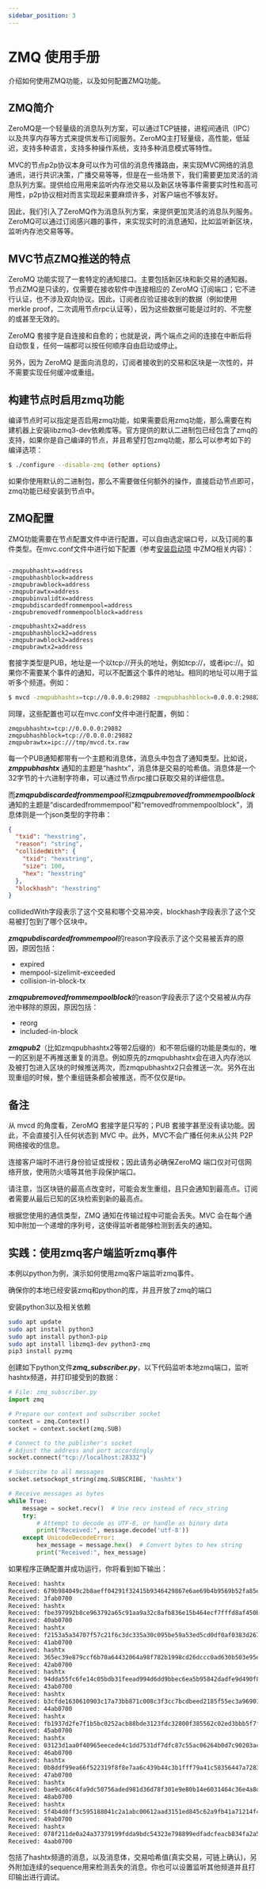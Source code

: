 ```yaml
---
sidebar_position: 3
---
```


# ZMQ 使用手册

介绍如何使用ZMQ功能，以及如何配置ZMQ功能。

## ZMQ简介

ZeroMQ是一个轻量级的消息队列方案，可以通过TCP链接，进程间通讯（IPC）以及共享内存等方式来提供发布订阅服务。ZeroMQ主打轻量级，高性能，低延迟，支持多种语言，支持多种操作系统，支持多种消息模式等特性。

MVC的节点p2p协议本身可以作为可信的消息传播路由，来实现MVC网络的消息通讯，进行共识决策，广播交易等等，但是在一些场景下，我们需要更加灵活的消息队列方案。提供给应用用来监听内存池交易以及新区块等事件需要实时性和高可用性，p2p协议相对而言实现起来要麻烦许多，对客户端也不够友好。

因此，我们引入了ZeroMQ作为消息队列方案，来提供更加灵活的消息队列服务。ZeroMQ可以通过订阅感兴趣的事件，来实现实时的消息通知，比如监听新区块，监听内存池交易等等。

## MVC节点ZMQ推送的特点

ZeroMQ 功能实现了一套特定的通知接口。主要包括新区块和新交易的通知器。节点ZMQ是只读的，仅需要在接收软件中连接相应的 ZeroMQ
订阅端口；它不进行认证，也不涉及双向协议。因此，订阅者应验证接收到的数据（例如使用merkle
proof，二次调用节点rpc认证等），因为这些数据可能是过时的、不完整的或甚至无效的。

ZeroMQ 套接字是自连接和自愈的；也就是说，两个端点之间的连接在中断后将自动恢复，任何一端都可以按任何顺序自由启动或停止。

另外，因为 ZeroMQ 是面向消息的，订阅者接收到的交易和区块是一次性的，并不需要实现任何缓冲或重组。

## 构建节点时启用zmq功能

编译节点时可以指定是否启用zmq功能，如果需要启用zmq功能，那么需要在构建机器上安装libzmq3-dev依赖库等。官方提供的默认二进制包已经包含了zmq的支持，如果你是自己编译的节点，并且希望打包zmq功能，那么可以参考如下的编译选项：

```bash
$ ./configure --disable-zmq (other options)
```

如果你使用默认的二进制包，那么不需要做任何额外的操作，直接启动节点即可，zmq功能已经安装到节点中。

## ZMQ配置

ZMQ功能需要在节点配置文件中进行配置，可以自由选定端口号，以及订阅的事件类型。在mvc.conf文件中进行如下配置（参考[安装启动项](../installation/start-up-command.md)
中ZMQ相关内容）：

```text

-zmqpubhashtx=address
-zmqpubhashblock=address
-zmqpubrawblock=address
-zmqpubrawtx=address
-zmqpubinvalidtx=address
-zmqpubdiscardedfrommempool=address
-zmqpubremovedfrommempoolblock=address

-zmqpubhashtx2=address
-zmqpubhashblock2=address
-zmqpubrawblock2=address
-zmqpubrawtx2=address

```

套接字类型是PUB，地址是一个以tcp://开头的地址，例如tcp://，或者ipc://。如果你不需要某个事件的通知，可以不配置这个事件的地址。相同的地址可以用于监听多个频道。例如：

```bash
$ mvcd -zmqpubhashtx=tcp://0.0.0.0:29882 -zmqpubhashblock=0.0.0.0:29882 -zmqpubrawtx=ipc:///tmp/mvcd.tx.raw
```

同理，这些配置也可以在mvc.conf文件中进行配置，例如：

```text
zmqpubhashtx=tcp://0.0.0.0:29882
zmqpubhashblock=tcp://0.0.0.0:29882 
zmqpubrawtx=ipc:///tmp/mvcd.tx.raw
```

每一个PUB通知都带有一个主题和消息体，消息头中包含了通知类型。比如说，***zmppubhashtx***
通知的主题是“hashtx”，消息体是交易的哈希值。消息体是一个32字节的十六进制字符串，可以通过节点rpc接口获取交易的详细信息。

而***zmqpubdiscardedfrommempool***和***zmqpubremovedfrommempoolblock***
通知的主题是“discardedfrommempool”和“removedfrommempoolblock”，消息体则是一个json类型的字符串：

```json
{
  "txid": "hexstring",
  "reason": "string",
  "collidedWith": {
    "txid": "hexstring",
    "size": 100,
    "hex": "hexstring"
  },
  "blockhash": "hexstring"
}
```

collidedWith字段表示了这个交易和哪个交易冲突，blockhash字段表示了这个交易被打包到了哪个区块中。

***zmqpubdiscardedfrommempool***的reason字段表示了这个交易被丢弃的原因，原因包括：
* expired
* mempool-sizelimit-exceeded
* collision-in-block-tx


***zmqpubremovedfrommempoolblock***的reason字段表示了这个交易被从内存池中移除的原因，原因包括：
* reorg
* included-in-block

***zmqpub2***（比如zmqpubhashtx2等带2后缀的）和不带后缀的功能是类似的，唯一的区别是不再推送重复的消息。例如原先的zmqpubhashtx会在进入内存池以及被打包进入区块的时候推送两次，而zmqpubhashtx2只会推送一次。另外在出现重组的时候，整个重组链条都会被推送，而不仅仅是tip。

## 备注

从 mvcd 的角度看，ZeroMQ 套接字是只写的；PUB 套接字甚至没有读功能。因此，不会直接引入任何状态到 MVC 中。此外，MVC不会广播任何未从公共 P2P 网络接收的信息。

连接客户端时不进行身份验证或授权；因此请务必确保ZeroMQ 端口仅对可信网络开放，使用防火墙等其他手段保护端口。

请注意，当区块链的最高点改变时，可能会发生重组，且只会通知到最高点。订阅者需要从最后已知的区块检索到新的最高点。

根据您使用的通信类型，ZMQ 通知在传输过程中可能会丢失。MVC 会在每个通知中附加一个递增的序列号，这使得监听者能够检测到丢失的通知。

## 实践：使用zmq客户端监听zmq事件

本例以python为例，演示如何使用zmq客户端监听zmq事件。

确保你的本地已经安装zmq和python的库，并且开放了zmq的端口

安装python3以及相关依赖

```bash
sudo apt update
sudo apt install python3
sudo apt install python3-pip
sudo apt install libzmq3-dev python3-zmq
pip3 install pyzmq
```

创建如下python文件***zmq_subscriber.py***，以下代码监听本地zmq端口，监听hashtx频道，并打印接受到的数据：

```python
# File: zmq_subscriber.py
import zmq

# Prepare our context and subscriber socket
context = zmq.Context()
socket = context.socket(zmq.SUB)

# Connect to the publisher's socket
# Adjust the address and port accordingly
socket.connect("tcp://localhost:28332")

# Subscribe to all messages
socket.setsockopt_string(zmq.SUBSCRIBE, 'hashtx')

# Receive messages as bytes
while True:
    message = socket.recv()  # Use recv instead of recv_string
    try:
        # Attempt to decode as UTF-8, or handle as binary data
        print("Received:", message.decode('utf-8'))
    except UnicodeDecodeError:
        hex_message = message.hex()  # Convert bytes to hex string
        print("Received:", hex_message)
```

如果程序正确配置并成功运行，你将看到如下输出：

```bash
Received: hashtx
Received: 679b984049c2b8aeff04291f32415b9346429867e6ae69b4b9569b52fa85ea42
Received: 3fab0700
Received: hashtx
Received: fbe397992b8ce963792a65c91aa9a32c8afb836e15b464ecf7fffd8af450baa9
Received: 40ab0700
Received: hashtx
Received: f2153a5a34707f57c21f6c3dc335a30c095be59a53ed5cd0df0af0383d2677db
Received: 41ab0700
Received: hashtx
Received: 365ec39e879ccf6b70a64432064a98f782b1998cd26dccc0ad630b503e95edb6
Received: 42ab0700
Received: hashtx
Received: 94dda55fc6fe14c05bdb31feead994d6dd9bbec6ea5b95842dadfe9d490f8841
Received: 43ab0700
Received: hashtx
Received: b3cfde1630610903c17a73bb871c008c3f3cc7bcdbeed2185f55ec3a96901ef9
Received: 44ab0700
Received: hashtx
Received: fb1937d2fe7f1b5bc0252acb88bde3123fdc32800f385562c02ed3bbb5f7fd3b
Received: 45ab0700
Received: hashtx
Received: 03123d1aa0f40965eecede4c1dd7531df7dfc87c55ac06264b0d7c90203acdc7
Received: 46ab0700
Received: hashtx
Received: 0b8ddf99ea66f522319f8f8e7aa6c439b44c3b1fff79a41c58356447a7283654
Received: 47ab0700
Received: hashtx
Received: bae9ca06c4fa9dc50756aded981d36d78f301e9e80b14e6031464c36e4a8d28b
Received: 48ab0700
Received: hashtx
Received: 5f4b4d0ff3c595188041c2a1abc00612aad3151ed845c62a9fb41a71214f4ad5
Received: 49ab0700
Received: hashtx
Received: 078f211de0a24a37379199fdda9bdc54323e798899edfadcfeacb834fa2a54c0
Received: 4aab0700
```

包括了hashtx频道的消息，以及消息体，交易哈希值(真实交易，可链上确认)，另外附加连续的sequence用来检测丢失的消息。你也可以设置监听其他频道并且打印输出进行调试。
